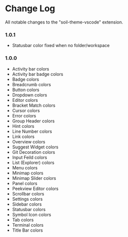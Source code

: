 # Change Log

All notable changes to the "soil-theme-vscode" extension.

### 1.0.1

- Statusbar color fixed when no folder/workspace

### 1.0.0

- Activity bar colors
- Activity bar badge colors
- Badge colors
- Breadcrumb colors
- Button colors
- Dropdown colors
- Editor colors
- Bracket Match colors
- Cursor colors
- Error colors
- Group Header colors
- Hint colors
- Line Number colors
- Link colors
- Overview colors
- Suggest Widget colors
- Git Decoration colors
- Input Feild colors
- List (Explorer) colors
- Menu colors
- Minimap colors
- Minimap Slider colors
- Panel colors
- Peekview Editor colors
- Scrollbar colors
- Settings colors
- Sidebar colors
- Statusbar colors
- Symbol Icon colors
- Tab colors
- Terminal colors
- Title Bar colors
